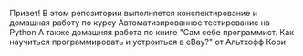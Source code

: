 Привет!
В этом репозитории выполняется конспектирование и домашная работу по курсу Автоматизированное тестирование на Python
А также домашняя работа по книге  "Сам себе программист. Как научиться программировать и устроиться в eBay?" от Альтхофф Кори
